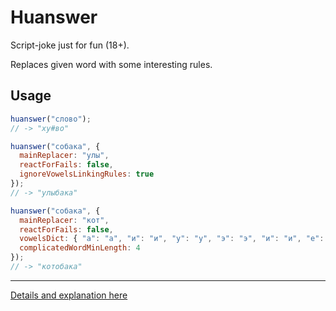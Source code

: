 # Huanswer
Script-joke just for fun (18+). 

Replaces given word with some interesting rules.

## Usage
```javascript
huanswer("слово");
// -> "ху#во"

huanswer("собака", {
  mainReplacer: "улы",
  reactForFails: false,
  ignoreVowelsLinkingRules: true
});
// -> "улыбака"

huanswer("собака", {
  mainReplacer: "кот",
  reactForFails: false,
  vowelsDict: { "а": "а", "и": "и", "у": "у", "э": "э", "и": "и", "е": "е", "ё": "ё", "о": "о", "ы": "ы", "я": "я" },
  complicatedWordMinLength: 4
});
// -> "котобака"
```
---
[Details and explanation here](https://github.com/dophamine/huanswer/blob/master/huanswer.js)
